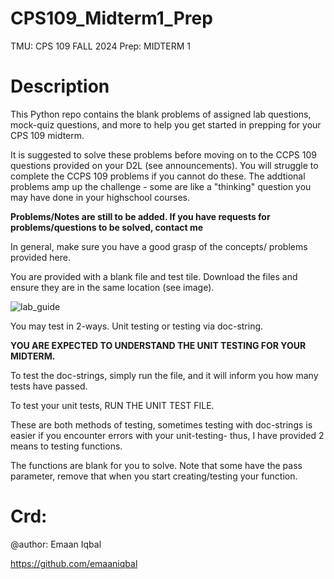 # CPS109_Midterm1_Prep
TMU: CPS 109 FALL 2024 Prep: MIDTERM 1

Description
===============================



This Python repo contains the blank problems of assigned lab questions, mock-quiz questions, and more to help you get started in prepping for your CPS 109 midterm. 



It is suggested to solve these problems before moving on to the CCPS 109 questions provided on your D2L (see announcements). You will struggle to complete the CCPS 109 problems if you cannot do these. The addtional problems amp up the challenge - some are like a "thinking" question you may have done in your highschool courses. 



**Problems/Notes are still to be added. If you have requests for problems/questions to be solved, contact me** 



In general, make sure you have a good grasp of the concepts/ problems provided here.



You are provided with a blank file and test tile.
Download the files and ensure they are in the same location (see image).


![lab_guide](https://github.com/user-attachments/assets/45aca885-f59c-42ed-8b03-47861cb95908)


You may test in 2-ways. Unit testing or testing via doc-string.

**YOU ARE EXPECTED TO UNDERSTAND THE UNIT TESTING FOR YOUR MIDTERM.**

To test the doc-strings, simply run the file, and it will inform you how many tests have passed. 


To test your unit tests, RUN THE UNIT TEST FILE. 


These are both methods of testing, sometimes testing with doc-strings is easier if you encounter errors with your unit-testing- thus, I have provided 2 means to testing functions. 



The functions are blank for you to solve. Note that some have the pass parameter, remove that when you start creating/testing your function. 

Crd:
===============================
@author: Emaan Iqbal


https://github.com/emaaniqbal
